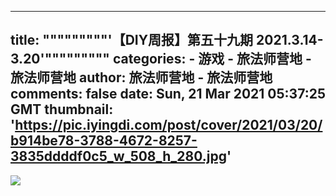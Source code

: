 
---
title: """""""""'【DIY周报】第五十九期 2021.3.14-3.20'"""""""""
categories: 
    - 游戏
    - 旅法师营地 - 旅法师营地
author: 旅法师营地 - 旅法师营地
comments: false
date: Sun, 21 Mar 2021 05:37:25 GMT
thumbnail: 'https://pic.iyingdi.com/post/cover/2021/03/20/b914be78-3788-4672-8257-3835ddddf0c5_w_508_h_280.jpg'
---

<div>   
<img src="https://pic.iyingdi.com/post/cover/2021/03/20/b914be78-3788-4672-8257-3835ddddf0c5_w_508_h_280.jpg" referrerpolicy="no-referrer"><br><p></p>  
</div>
            